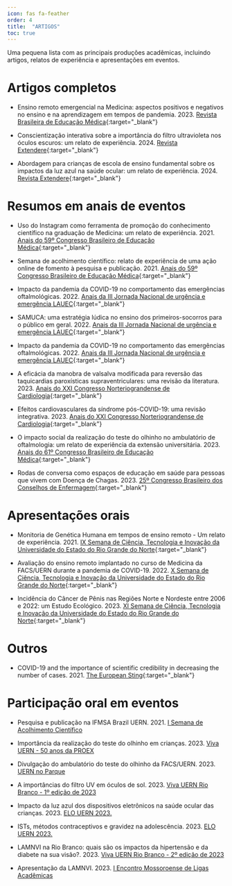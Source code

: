 ```yaml
---
icon: fas fa-feather
order: 4
title:  "ARTIGOS"
toc: true
---
```


Uma pequena lista com as principais produções acadêmicas, incluindo artigos, relatos de experiência e apresentações em eventos.

# Artigos completos

- Ensino remoto emergencial na Medicina: aspectos positivos e negativos no ensino e na aprendizagem em tempos de pandemia. 2023. [Revista Brasileira de Educação Médica](https://doi.org/10.1590/1981-5271v47.1-20220233){:target="_blank"}

- Conscientização interativa sobre a importância do filtro ultravioleta nos óculos escuros: um relato de experiência. 2024. [Revista Extendere](https://periodicos.apps.uern.br/index.php/EXT/article/view/5782){:target="_blank"}

- Abordagem para crianças de escola de ensino fundamental sobre os impactos da luz azul na saúde ocular: um relato de experiência. 2024. [Revista Extendere](https://periodicos.apps.uern.br/index.php/EXT/article/view/5788){:target="_blank"}

# Resumos em anais de eventos

- Uso do Instagram como ferramenta de promoção do conhecimento científico na graduação de Medicina: um relato de experiência. 2021. [Anais do 59º Congresso Brasileiro de Educação Médica](https://website.abem-educmed.org.br/wp-content/uploads/2021/10/59-COBEM-ANAIS-COMPLETO.pdf){:target="_blank"}

- Semana de acolhimento científico: relato de experiência de uma ação online de fomento à pesquisa e publicação. 2021. [Anais do 59º Congresso Brasileiro de Educação Médica](https://website.abem-educmed.org.br/wp-content/uploads/2021/10/59-COBEM-ANAIS-COMPLETO.pdf){:target="_blank"}

- Impacto da pandemia da COVID-19 no comportamento das emergências oftalmológicas. 2022. [Anais da III Jornada Nacional de urgência e emergência LAUEC](https://www.even3.com.br/anais/iiijornada2022/523613-impacto-da-pandemia-da-covid-19-no-comportamento-das-emergencias-oftalmologicas/){:target="_blank"}

- SAMUCA: uma estratégia lúdica no ensino dos primeiros-socorros para o público em geral. 2022. [Anais da III Jornada Nacional de urgência e emergência LAUEC](https://www.even3.com.br/anais/iiijornada2022/523612-samuca--uma-estrategia-ludica-no-ensino-dos-primeiros-socorros-para-o-publico-em-geral/){:target="_blank"}

- Impacto da pandemia da COVID-19 no comportamento das emergências oftalmológicas. 2022. [Anais da III Jornada Nacional de urgência e emergência LAUEC](https://www.even3.com.br/anais/iiijornada2022/){:target="_blank"}

- A eficácia da manobra de valsalva modificada para reversão das taquicardias paroxísticas supraventriculares: uma revisão da literatura. 2023. [Anais do XXI Congresso Norteriograndense de Cardiologia](https://abccardiol.org/wp-content/uploads/2023/06/Anais_Norteriograndense_2023.x47225.pdf){:target="_blank"}

- Efeitos cardiovasculares da síndrome pós-COVID-19: uma revisão integrativa. 2023. [Anais do XXI Congresso Norteriograndense de Cardiologia](https://abccardiol.org/wp-content/uploads/2023/06/Anais_Norteriograndense_2023.x47225.pdf){:target="_blank"}

- O impacto social da realização do teste do olhinho no ambulatório de oftalmologia: um relato de experiência da extensão universitária. 2023. [Anais do 61º Congresso Brasileiro de Educação Médica](https://website.abem-educmed.org.br/wp-content/uploads/2024/01/Anais-61-COBEM-1.pdf){:target="_blank"}

- Rodas de conversa como espaços de educação em saúde para pessoas que vivem com Doença de Chagas. 2023. [25º Congresso Brasileiro dos Conselhos de Enfermagem](https://inscricoes-cbcenf.cofen.gov.br/anais/21/show){:target="_blank"}

# Apresentações orais

- Monitoria de Genética Humana em tempos de ensino remoto - Um relato de experiência. 2021. [IX Semana de Ciência, Tecnologia e Inovação da Universidade do Estado do Rio Grande do Norte](https://portal.uern.br/propeg/pibic-pibiti-e-pibic-em/semana-de-ciencia-tecnologia-e-inovacao-scti/){:target="_blank"}

- Avaliação do ensino remoto implantado no curso de Medicina da FACS/UERN durante a pandemia de COVID-19. 2022. [X Semana de Ciência, Tecnologia e Inovação da Universidade do Estado do Rio Grande do Norte](https://portal.uern.br/propeg/pibic-pibiti-e-pibic-em/semana-de-ciencia-tecnologia-e-inovacao-scti/){:target="_blank"}

- Incidência do Câncer de Pênis nas Regiões Norte e Nordeste entre 2006 e 2022: um Estudo Ecológico. 2023. [XI Semana de Ciência, Tecnologia e Inovação da Universidade do Estado do Rio Grande do Norte](https://portal.uern.br/propeg/pibic-pibiti-e-pibic-em/semana-de-ciencia-tecnologia-e-inovacao-scti/){:target="_blank"}

# Outros

- COVID-19 and the importance of scientific credibility in decreasing the number of cases. 2021. [The European Sting](https://europeansting.com/2021/05/25/covid-19-and-the-importance-of-scientific-credibility-in-decreasing-the-number-of-cases/){:target="_blank"}

# Participação oral em eventos

- Pesquisa e publicação na IFMSA Brazil UERN. 2021. <u>I Semana de Acolhimento Científico</u>

- Importância da realização do teste do olhinho em crianças. 2023. <u>Viva UERN - 50 anos da PROEX</u>

- Divulgação do ambulatório do teste do olhinho da FACS/UERN. 2023. <u>UERN no Parque</u>

- A importâncias do filtro UV em óculos de sol. 2023. <u>Viva UERN Rio Branco - 1º edição de 2023</u>

- Impacto da luz azul dos dispositivos eletrônicos na saúde ocular das crianças. 2023. <u>ELO UERN 2023.</u>

- ISTs, métodos contraceptivos e gravidez na adolescência. 2023. <u>ELO UERN 2023.</u>

- LAMNVI na Rio Branco: quais são os impactos da hipertensão e da diabete na sua visão?. 2023. <u>Viva UERN Rio Branco - 2º edição de 2023</u>

- Apresentação da LAMNVI. 2023. <u>I Encontro Mossoroense de Ligas Acadêmicas</u>
